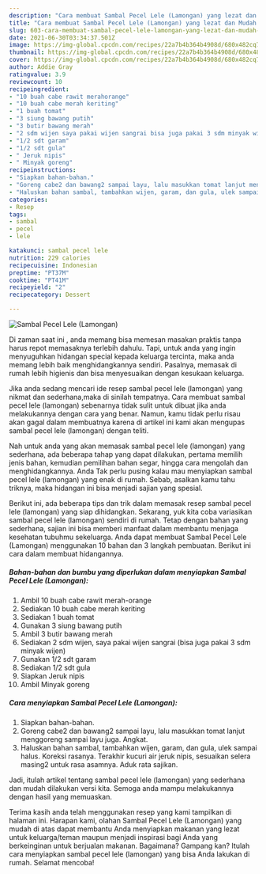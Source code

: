 ```yaml
---
description: "Cara membuat Sambal Pecel Lele (Lamongan) yang lezat dan Mudah Dibuat"
title: "Cara membuat Sambal Pecel Lele (Lamongan) yang lezat dan Mudah Dibuat"
slug: 603-cara-membuat-sambal-pecel-lele-lamongan-yang-lezat-dan-mudah-dibuat
date: 2021-06-30T03:34:37.501Z
image: https://img-global.cpcdn.com/recipes/22a7b4b364b4908d/680x482cq70/sambal-pecel-lele-lamongan-foto-resep-utama.jpg
thumbnail: https://img-global.cpcdn.com/recipes/22a7b4b364b4908d/680x482cq70/sambal-pecel-lele-lamongan-foto-resep-utama.jpg
cover: https://img-global.cpcdn.com/recipes/22a7b4b364b4908d/680x482cq70/sambal-pecel-lele-lamongan-foto-resep-utama.jpg
author: Addie Gray
ratingvalue: 3.9
reviewcount: 10
recipeingredient:
- "10 buah cabe rawit merahorange"
- "10 buah cabe merah keriting"
- "1 buah tomat"
- "3 siung bawang putih"
- "3 butir bawang merah"
- "2 sdm wijen saya pakai wijen sangrai bisa juga pakai 3 sdm minyak wijen"
- "1/2 sdt garam"
- "1/2 sdt gula"
- " Jeruk nipis"
- " Minyak goreng"
recipeinstructions:
- "Siapkan bahan-bahan."
- "Goreng cabe2 dan bawang2 sampai layu, lalu masukkan tomat lanjut menggoreng sampai layu juga. Angkat."
- "Haluskan bahan sambal, tambahkan wijen, garam, dan gula, ulek sampai halus. Koreksi rasanya. Terakhir kucuri air jeruk nipis, sesuaikan selera masing2 untuk rasa asamnya. Aduk rata sajikan."
categories:
- Resep
tags:
- sambal
- pecel
- lele

katakunci: sambal pecel lele 
nutrition: 229 calories
recipecuisine: Indonesian
preptime: "PT37M"
cooktime: "PT41M"
recipeyield: "2"
recipecategory: Dessert

---
```



![Sambal Pecel Lele (Lamongan)](https://img-global.cpcdn.com/recipes/22a7b4b364b4908d/680x482cq70/sambal-pecel-lele-lamongan-foto-resep-utama.jpg)

Di zaman  saat ini , anda memang bisa memesan masakan praktis tanpa harus repot memasaknya terlebih dahulu. Tapi, untuk anda yang ingin menyuguhkan hidangan special kepada keluarga tercinta, maka anda memang lebih baik menghidangkannya sendiri. Pasalnya, memasak di rumah lebih higienis dan bisa menyesuaikan dengan kesukaan keluarga.

Jika anda sedang mencari ide resep sambal pecel lele (lamongan) yang nikmat dan sederhana,maka di sinilah tempatnya. Cara membuat sambal pecel lele (lamongan)  sebenarnya tidak sulit untuk dibuat jika anda melakukannya dengan cara yang benar. Namun, kamu tidak perlu risau akan gagal dalam membuatnya 
karena di artikel ini kami akan mengupas sambal pecel lele (lamongan) dengan teliti.  



Nah untuk anda yang akan memasak sambal pecel lele (lamongan) yang sederhana, ada beberapa tahap yang dapat dilakukan, pertama memilih jenis bahan, kemudian pemilihan bahan segar, hingga cara mengolah dan menghidangkannya. Anda Tak perlu pusing kalau mau menyiapkan sambal pecel lele (lamongan) yang enak di rumah. Sebab, asalkan kamu  tahu triknya, maka hidangan ini bisa menjadi sajian yang spesial.

Berikut ini, ada beberapa tips dan trik dalam memasak resep sambal pecel lele (lamongan) yang siap dihidangkan. Sekarang, yuk kita coba variasikan sambal pecel lele (lamongan) sendiri di rumah. Tetap dengan bahan yang sederhana, sajian ini bisa memberi manfaat dalam membantu menjaga kesehatan tubuhmu sekeluarga. Anda dapat membuat Sambal Pecel Lele (Lamongan) menggunakan 10 bahan dan 3 langkah pembuatan. Berikut ini cara dalam membuat hidangannya.

<!--inarticleads1-->

##### Bahan-bahan dan bumbu yang diperlukan dalam menyiapkan Sambal Pecel Lele (Lamongan):

1. Ambil 10 buah cabe rawit merah-orange
1. Sediakan 10 buah cabe merah keriting
1. Sediakan 1 buah tomat
1. Gunakan 3 siung bawang putih
1. Ambil 3 butir bawang merah
1. Sediakan 2 sdm wijen, saya pakai wijen sangrai (bisa juga pakai 3 sdm minyak wijen)
1. Gunakan 1/2 sdt garam
1. Sediakan 1/2 sdt gula
1. Siapkan  Jeruk nipis
1. Ambil  Minyak goreng




<!--inarticleads2-->

##### Cara menyiapkan Sambal Pecel Lele (Lamongan):

1. Siapkan bahan-bahan.
1. Goreng cabe2 dan bawang2 sampai layu, lalu masukkan tomat lanjut menggoreng sampai layu juga. Angkat.
1. Haluskan bahan sambal, tambahkan wijen, garam, dan gula, ulek sampai halus. Koreksi rasanya. Terakhir kucuri air jeruk nipis, sesuaikan selera masing2 untuk rasa asamnya. Aduk rata sajikan.




Jadi, itulah artikel tentang  sambal pecel lele (lamongan)  yang sederhana dan mudah dilakukan versi kita. Semoga anda mampu melakukannya dengan hasil yang memuaskan. 

Terima kasih anda telah menggunakan resep yang kami tampilkan di halaman ini. Harapan kami, olahan  Sambal Pecel Lele (Lamongan) yang mudah di atas dapat membantu Anda menyiapkan makanan yang lezat untuk keluarga/teman maupun menjadi inspirasi bagi Anda yang berkeinginan untuk berjualan makanan. Bagaimana? Gampang kan? Itulah cara menyiapkan sambal pecel lele (lamongan) yang bisa Anda lakukan di rumah. Selamat mencoba!

